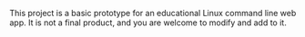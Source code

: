 This project is a basic prototype for an educational Linux command line web app. It is not a final product, and you are welcome to modify and add to it.
